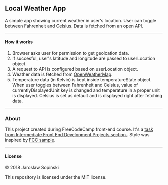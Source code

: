 ## Local Weather App

A simple app showing current weather in user's location. User can toggle between Fahrenheit and Celsius. Data is fetched from an open API.

---

#### How it works

1. Browser asks user for permission to get geolcation data. 
2. If succesful, user's latitude and longitude are passed to userLocation object.
2. A request to API is configured based on userLocation object.
3. Weather data is fetched from [OpenWeatherMap](https://openweathermap.org/).
4. Temperature data (in Kelvin) is kept inside temperatureState object. When user toggles between Fahrenheit and Celsius, value of currentlyDisplayedUnit key is changed and temperature in a proper unit is displayed. Celsius is set as default and is displayed right after fetching data.

---

### About

This project created during FreeCodeCamp front-end course. It's a [task from Intermediate Front End Development Projects section.](https://www.freecodecamp.org/challenges/show-the-local-weather). Style was inspired by [FCC sample](https://codepen.io/freeCodeCamp/full/bELRjV).

---

#### License

&copy; 2018 Jarosław Sopiński

This repository is licensed under the MIT license.
